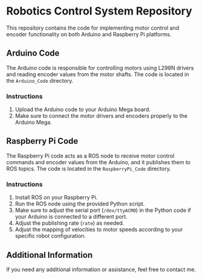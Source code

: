 # Robotics Control System Repository

This repository contains the code for implementing motor control and encoder functionality on both Arduino and Raspberry Pi platforms.

## Arduino Code

The Arduino code is responsible for controlling motors using L298N drivers and reading encoder values from the motor shafts. The code is located in the `Arduino_Code` directory.

### Instructions

1. Upload the Arduino code to your Arduino Mega board.
2. Make sure to connect the motor drivers and encoders properly to the Arduino Mega.

## Raspberry Pi Code

The Raspberry Pi code acts as a ROS node to receive motor control commands and encoder values from the Arduino, and it publishes them to ROS topics. The code is located in the `RaspberryPi_Code` directory.

### Instructions

1. Install ROS on your Raspberry Pi.
2. Run the ROS node using the provided Python script.
3. Make sure to adjust the serial port (`/dev/ttyACM0`) in the Python code if your Arduino is connected to a different port.
4. Adjust the publishing rate (`rate`) as needed.
5. Adjust the mapping of velocities to motor speeds according to your specific robot configuration.

## Additional Information

If you need any additional information or assistance, feel free to contact me.
